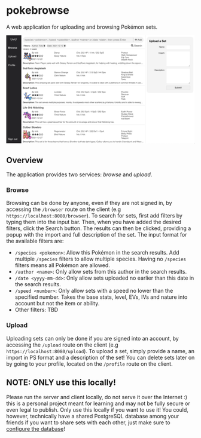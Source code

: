 # pokebrowse

A web application for uploading and browsing Pokémon sets.

![](./images/browser.png)

## Overview

The application provides two services: _browse_ and _upload_.

### Browse

Browsing can be done by anyone, even if they are not signed in, by accessing the `/browser` route on the client (e.g `https://localhost:8080/browser`). To search for sets, first add filters by typing them into the input bar. Then, when you have added the desired filters, click the Search button. The results can then be clicked, providing a popup with the import and full description of the set. The input format for the available filters are:

- `/species <pokemon>`: Allow this Pokémon in the search results. Add multiple `/species` filters to allow multiple species. Having no `/species` filters means all Pokémon are allowed.
- `/author <name>`: Only allow sets from this author in the search results.
- `/date <yyyy-mm-dd>`: Only allow sets uploaded no earlier than this date in the search results.
- `/speed <number>`: Only allow sets with a speed no lower than the specified number. Takes the base stats, level, EVs, IVs and nature into account but not the item or ability.
- Other filters: TBD

### Upload

Uploading sets can only be done if you are signed into an account, by accessing the `/upload` route on the client (e.g `https://localhost:8080/upload`). To upload a set, simply provide a name, an import in PS format and a description of the set! You can delete sets later on by going to your profile, located on the `/profile` route on the client.

## NOTE: ONLY use this locally!

Please run the server and client locally, do not serve it over the Internet :) this is a personal project meant for learning and may not be fully secure or even legal to publish. Only use this locally if you want to use it! You could, however, technically have a shared PostgreSQL database among your friends if you want to share sets with each other, just make sure to [configure the database](configs/README.md)!
